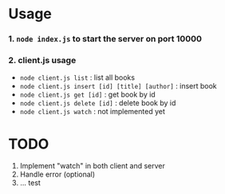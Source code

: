 # Usage
### 1. ```node index.js``` to start the server on port 10000
### 2. client.js usage
  - ```node client.js list``` : list all books
  - ```node client.js insert [id] [title] [author]``` : insert book
  - ```node client.js get [id]``` : get book by id
  - ```node client.js delete [id]``` : delete book by id
  - ```node client.js watch``` : not implemented yet
# TODO
1. Implement "watch" in both client and server
2. Handle error (optional)
3. ...
test